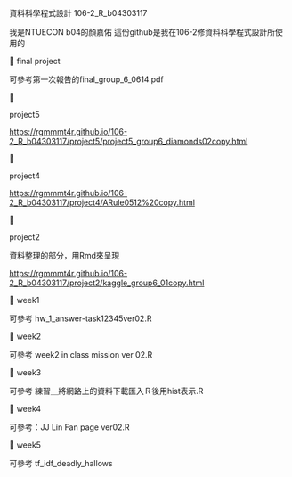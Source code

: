 資料科學程式設計
106-2_R_b04303117


我是NTUECON b04的顏嘉佑
這份github是我在106-2修資料科學程式設計所使用的

:school_satchel:
final project

可參考第一次報告的final_group_6_0614.pdf

:school_satchel:

project5

https://rgmmmt4r.github.io/106-2_R_b04303117/project5/project5_group6_diamonds02copy.html

:school_satchel:

project4

https://rgmmmt4r.github.io/106-2_R_b04303117/project4/ARule0512%20copy.html

:school_satchel:

project2

資料整理的部分，用Rmd來呈現

https://rgmmmt4r.github.io/106-2_R_b04303117/project2/kaggle_group6_01copy.html

:school_satchel:
week1

可參考 hw_1_answer-task12345ver02.R

:school_satchel:
week2


可參考 week2 in class mission ver 02.R

:school_satchel:
week3

可參考 練習＿將網路上的資料下載匯入Ｒ後用hist表示.R

:school_satchel:
week4

可參考：JJ Lin Fan page ver02.R

:school_satchel:
week5

可參考 tf_idf_deadly_hallows 






